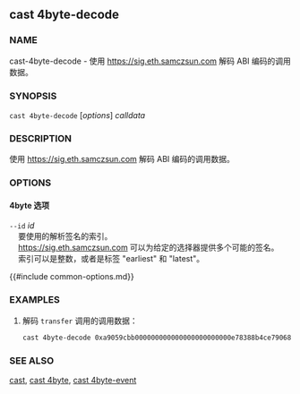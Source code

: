## cast 4byte-decode

### NAME

cast-4byte-decode - 使用 <https://sig.eth.samczsun.com> 解码 ABI 编码的调用数据。

### SYNOPSIS

``cast 4byte-decode`` [*options*] *calldata*

### DESCRIPTION

使用 <https://sig.eth.samczsun.com> 解码 ABI 编码的调用数据。

### OPTIONS

#### 4byte 选项

`--id` *id*  
&nbsp;&nbsp;&nbsp;&nbsp;要使用的解析签名的索引。
&nbsp;&nbsp;&nbsp;&nbsp;  
&nbsp;&nbsp;&nbsp;&nbsp;<https://sig.eth.samczsun.com> 可以为给定的选择器提供多个可能的签名。  
&nbsp;&nbsp;&nbsp;&nbsp;索引可以是整数，或者是标签 "earliest" 和 "latest"。

{{#include common-options.md}}

### EXAMPLES

1. 解码 `transfer` 调用的调用数据：
    ```sh
    cast 4byte-decode 0xa9059cbb000000000000000000000000e78388b4ce79068e89bf8aa7f218ef6b9ab0e9d00000000000000000000000000000000000000000000000000174b37380cea000
    ```

### SEE ALSO

[cast](./cast.md), [cast 4byte](./cast-4byte.md), [cast 4byte-event](./cast-4byte-event.md)